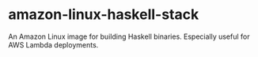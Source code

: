 # amazon-linux-haskell-stack
An Amazon Linux image for building Haskell binaries. Especially useful for AWS Lambda deployments.
